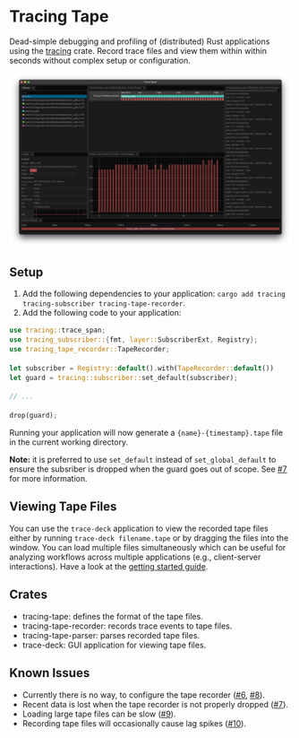 # Tracing Tape
Dead-simple debugging and profiling of (distributed) Rust applications using the [tracing](https://docs.rs/tracing) crate.
Record trace files and view them within within seconds without complex setup or configuration.

[![Trace Deck Screenshot](https://github.com/soehrl/tracing-tape/blob/main/trace-deck.png)](https://github.com/soehrl/tracing-tape/blob/main/trace-deck.png)

## Setup
1. Add the following dependencies to your application: `cargo add tracing tracing-subscriber tracing-tape-recorder`.
2. Add the following code to your application:
```rust
use tracing::trace_span;
use tracing_subscriber::{fmt, layer::SubscriberExt, Registry};
use tracing_tape_recorder::TapeRecorder;

let subscriber = Registry::default().with(TapeRecorder::default())
let guard = tracing::subscriber::set_default(subscriber);

// ...

drop(guard);
```
Running your application will now generate a `{name}-{timestamp}.tape` file in the current working directory.

**Note:** it is preferred to use `set_default` instead of `set_global_default` to ensure the subsriber is dropped when the guard goes out of scope.
See [#7](https://github.com/soehrl/tracing-tape/issues/7) for more information.

## Viewing Tape Files
You can use the `trace-deck` application to view the recorded tape files either by running `trace-deck filename.tape` or by dragging the files into the window.
You can load multiple files simultaneously which can be useful for analyzing workflows across multiple applications (e.g., client-server interactions).
Have a look at the [getting started guide](https://github.com/soehrl/tracing-tape/wiki/Getting-Started).

## Crates
- tracing-tape: defines the format of the tape files.
- tracing-tape-recorder: records trace events to tape files.
- tracing-tape-parser: parses recorded tape files.
- trace-deck: GUI application for viewing tape files.

## Known Issues
- Currently there is no way, to configure the tape recorder ([#6](https://github.com/soehrl/tracing-tape/issues/6), [#8](https://github.com/soehrl/tracing-tape/issues/8)).
- Recent data is lost when the tape recorder is not properly dropped ([#7](https://github.com/soehrl/tracing-tape/issues/7)).
- Loading large tape files can be slow ([#9](https://github.com/soehrl/tracing-tape/issues/9)).
- Recording tape files will occasionally cause lag spikes ([#10](https://github.com/soehrl/tracing-tape/issues/10)).
